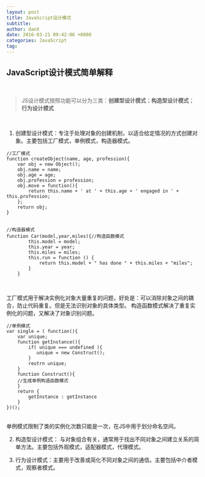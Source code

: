 ```yaml
---
layout: post
title: JavaScript设计模式
subtitle: 
author: danX
date: 2016-03-21 09:42:06 +0800
categories: JavaScript
tag: 
---
```


## JavaScript设计模式简单解释

&nbsp;

>JS设计模式按照功能可以分为三类：**创建型设计模式**；**构造型设计模式**；**行为设计模式**

&nbsp;
1. 创建型设计模式：专注于处理对象的创建机制，以适合给定情况的方式创建对象。主要包括工厂模式，单例模式，构造器模式。
&nbsp;

```
//工厂模式
function createObject(name, age, profession){
    var obj = new Object();
    obj.name = name;
    obj.age = age;
    obj.profession = profession;
    obj.move = function(){
        return this.name + ' at ' + this.age + ' engaged in ' + this.profession;
    };
    return obj;
}


//构造器模式
function Car(model,year,miles){//构造函数模式
        this.model = model;
        this.year = year;
        this.miles = miles;
        this.run = function () {
            return this.model + " has done " + this.miles + "miles";
        }
    }
 
```
<br>
 工厂模式用于解决实例化对象大量重复的问题，好处是：可以消除对象之间的耦合，防止代码重复。但是无法识别对象的具体类型。
 构造函数模式解决了重复实例化的问题，又解决了对象识别问题。
<br>

```
//单例模式
var single = ( function(){
    var unique;
    function getInstance(){
        if( unique === undefined ){
           unique = new Construct(); 
        }
        reutrn unique;
    }
    function Construct(){
    //生成单例构造函数模式
    }
    return {
        getInstance : getInstance
    }
})();
```

<br>
单例模式限制了类的实例化次数只能是一次，在JS中用于划分命名空间。

2. 构造型设计模式： 与对象组合有关，通常用于找出不同对象之间建立关系的简单方法。主要包括外观模式，适配器模式，代理模式。

3. 行为设计模式：主要用于改善或简化不同对象之间的通信。主要包括中介者模式，观察者模式。
